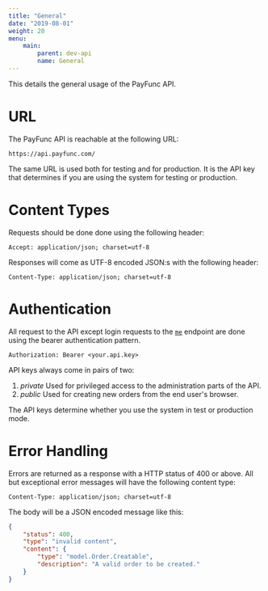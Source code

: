 ```yaml
---
title: "General"
date: "2019-08-01"
weight: 20
menu: 
    main:
        parent: dev-api
        name: General
---
```

This details the general usage of the PayFunc API.
<!--more-->
# URL
The PayFunc API is reachable at the following URL:
```
https://api.payfunc.com/
```
The same URL is used both for testing and for production. It is the API key that determines if you are using the system for testing or production.

# Content Types
Requests should be done done using the following header:
```http
Accept: application/json; charset=utf-8
```
Responses will come as UTF-8 encoded JSON:s with the following header:
```http
Content-Type: application/json; charset=utf-8
```

# Authentication
All request to the API except login requests to the [`me`](./me) endpoint are done using the bearer authentication pattern.
```http
Authorization: Bearer <your.api.key>
```

API keys always come in pairs of two:
1. _private_ Used for privileged access to the administration parts of the API.
2. _public_ Used for creating new orders from the end user's browser.

The API keys determine whether you use the system in test or production mode.

# Error Handling
Errors are returned as a response with a HTTP status of 400 or above. All but exceptional error messages will have the following content type:
```http
Content-Type: application/json; charset=utf-8
```
The body will be a JSON encoded message like this:
```json
{
    "status": 400,
    "type": "invalid content",
    "content": {
        "type": "model.Order.Creatable",
        "description": "A valid order to be created."
    }
}
```
